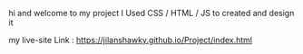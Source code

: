hi and welcome to my project I Used CSS / HTML / JS to created and design it 

my live-site Link : https://jilanshawky.github.io/Project/index.html
